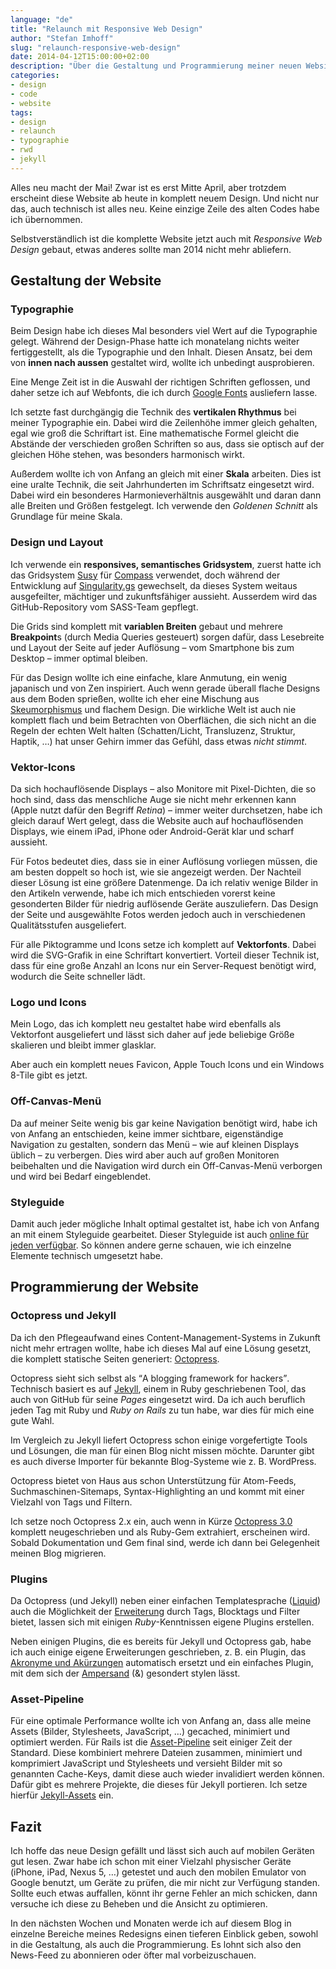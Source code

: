 ```yaml
---
language: "de"
title: "Relaunch mit Responsive Web Design"
author: "Stefan Imhoff"
slug: "relaunch-responsive-web-design"
date: 2014-04-12T15:00:00+02:00
description: "Über die Gestaltung und Programmierung meiner neuen Website: Typographie, Design, Layout, Vektor-Icons, Logo, Icons, Off-Canvas-Menü, Styleguide, Jekyll, eingesetzte Plugins und die Asset-Pipeline."
categories:
- design
- code
- website
tags:
- design
- relaunch
- typographie
- rwd
- jekyll
---
```


Alles neu macht der Mai! Zwar ist es erst Mitte April, aber trotzdem erscheint diese Website ab heute in komplett neuem Design. Und nicht nur das, auch technisch ist alles neu. Keine einzige Zeile des alten Codes habe ich übernommen.

Selbstverständlich ist die komplette Website jetzt auch mit *Responsive Web Design* gebaut, etwas anderes sollte man 2014 nicht mehr abliefern.

## Gestaltung der Website

### Typographie
Beim Design habe ich dieses Mal besonders viel Wert auf die Typographie gelegt. Während der Design-Phase hatte ich monatelang nichts weiter fertiggestellt, als die Typographie und den Inhalt. Diesen Ansatz, bei dem von **innen nach aussen** gestaltet wird, wollte ich unbedingt ausprobieren.

Eine Menge Zeit ist in die Auswahl der richtigen Schriften geflossen, und daher setze ich auf Webfonts, die ich durch [Google Fonts](https://www.google.com/fonts) ausliefern lasse.

Ich setzte fast durchgängig die Technik des **vertikalen Rhythmus** bei meiner Typographie ein. Dabei wird die Zeilenhöhe immer gleich gehalten, egal wie groß die Schriftart ist. Eine mathematische Formel gleicht die Abstände der verschieden großen Schriften so aus, dass sie optisch auf der gleichen Höhe stehen, was besonders harmonisch wirkt.

Außerdem wollte ich von Anfang an gleich mit einer **Skala** arbeiten. Dies ist eine uralte Technik, die seit Jahrhunderten im Schriftsatz eingesetzt wird. Dabei wird ein besonderes Harmonieverhältnis ausgewählt und daran dann alle Breiten und Größen festgelegt. Ich verwende den *Goldenen Schnitt* als Grundlage für meine Skala.

### Design und Layout
Ich verwende ein **responsives, semantisches Gridsystem**, zuerst hatte ich das Gridsystem [Susy](http://susy.oddbird.net/) für [Compass](http://compass-style.org/) verwendet, doch während der Entwicklung auf [Singularity.gs](http://singularity.gs/) gewechselt, da dieses System weitaus ausgefeilter, mächtiger und zukunftsfähiger aussieht. Ausserdem wird das GitHub-Repository vom SASS-Team gepflegt.

Die Grids sind komplett mit **variablen Breiten** gebaut und mehrere **Breakpoint**s (durch Media Queries gesteuert) sorgen dafür, dass Lesebreite und Layout der Seite auf jeder Auflösung – vom Smartphone bis zum Desktop – immer optimal bleiben.

Für das Design wollte ich eine einfache, klare Anmutung, ein wenig japanisch und von Zen inspiriert. Auch wenn gerade überall flache Designs aus dem Boden sprießen, wollte ich eher eine Mischung aus [Skeumorphismus](https://de.wikipedia.org/wiki/Skeuomorphismus) und flachem Design. Die wirkliche Welt ist auch nie komplett flach und beim Betrachten von Oberflächen, die sich nicht an die Regeln der echten Welt halten (Schatten/Licht, Transluzenz, Struktur, Haptik, …) hat unser Gehirn immer das Gefühl, dass etwas *nicht stimmt*.

### Vektor-Icons
Da sich hochauflösende Displays – also Monitore mit Pixel-Dichten, die so hoch sind, dass das menschliche Auge sie nicht mehr erkennen kann (Apple nutzt dafür den Begriff *Retina*) – immer weiter durchsetzen, habe ich gleich darauf Wert gelegt, dass die Website auch auf hochauflösenden Displays, wie einem iPad, iPhone oder Android-Gerät klar und scharf aussieht.

Für Fotos bedeutet dies, dass sie in einer Auflösung vorliegen müssen, die am besten doppelt so hoch ist, wie sie angezeigt werden. Der Nachteil dieser Lösung ist eine größere Datenmenge. Da ich relativ wenige Bilder in den Artikeln verwende, habe ich mich entschieden vorerst keine gesonderten Bilder für niedrig auflösende Geräte auszuliefern. Das Design der Seite und ausgewählte Fotos werden jedoch auch in verschiedenen Qualitätsstufen ausgeliefert.

Für alle Piktogramme und Icons setze ich komplett auf **Vektorfonts**. Dabei wird die SVG-Grafik in eine Schriftart konvertiert. Vorteil dieser Technik ist, dass für eine große Anzahl an Icons nur ein Server-Request benötigt wird, wodurch die Seite schneller lädt.

### Logo und Icons
Mein Logo, das ich komplett neu gestaltet habe wird ebenfalls als Vektorfont ausgeliefert und lässt sich daher auf jede beliebige Größe skalieren und bleibt immer glasklar.

Aber auch ein komplett neues Favicon, Apple Touch Icons und ein Windows 8-Tile gibt es jetzt.

### Off-Canvas-Menü
Da auf meiner Seite wenig bis gar keine Navigation benötigt wird, habe ich von Anfang an entschieden, keine immer sichtbare, eigenständige Navigation zu gestalten, sondern das Menü – wie auf kleinen Displays üblich – zu verbergen. Dies wird aber auch auf großen Monitoren beibehalten und die Navigation wird durch ein Off-Canvas-Menü verborgen und wird bei Bedarf eingeblendet.

### Styleguide
Damit auch jeder mögliche Inhalt optimal gestaltet ist, habe ich von Anfang an mit einem Styleguide gearbeitet. Dieser Styleguide ist auch [online für jeden verfügbar](/styleguide/). So können andere gerne schauen, wie ich einzelne Elemente technisch umgesetzt habe.

## Programmierung der Website

### Octopress und Jekyll
Da ich den Pflegeaufwand eines Content-Management-Systems in Zukunft nicht mehr ertragen wollte, habe ich dieses Mal auf eine Lösung gesetzt, die komplett statische Seiten generiert: [Octopress](http://octopress.org/).

Octopress sieht sich selbst als <q lang="en">A blogging framework for hackers</q>. Technisch basiert es auf [Jekyll](http://jekyllrb.com/), einem in Ruby geschriebenen Tool, das auch von GitHub für seine *Pages* eingesetzt wird. Da ich auch beruflich jeden Tag mit Ruby und *Ruby on Rails* zu tun habe, war dies für mich eine gute Wahl.

Im Vergleich zu Jekyll liefert Octopress schon einige vorgefertigte Tools und Lösungen, die man für einen Blog nicht missen möchte. Darunter gibt es auch diverse Importer für bekannte Blog-Systeme wie z. B. WordPress.

Octopress bietet von Haus aus schon Unterstützung für Atom-Feeds, Suchmaschinen-Sitemaps, Syntax-Highlighting an und kommt mit einer Vielzahl von Tags und Filtern.

Ich setze noch Octopress 2.x ein, auch wenn in Kürze [Octopress 3.0](https://github.com/octopress/octopress) komplett neugeschrieben und als Ruby-Gem extrahiert, erscheinen wird. Sobald Dokumentation und Gem final sind, werde ich dann bei Gelegenheit meinen Blog migrieren.

### Plugins
Da Octopress (und Jekyll) neben einer einfachen Templatesprache ([Liquid](https://github.com/Shopify/liquid/wiki/Liquid-for-Designers)) auch die Möglichkeit der [Erweiterung](https://github.com/Shopify/liquid/wiki/Liquid-for-Programmers) durch Tags, Blocktags und Filter bietet, lassen sich mit einigen *Ruby*-Kenntnissen eigene Plugins erstellen.

Neben einigen Plugins, die es bereits für  Jekyll und Octopress gab, habe ich auch einige eigene Erweiterungen geschrieben, z. B. ein Plugin, das [Akronyme und Akürzungen](https://github.com/kogakure/jekyll-plugin-abbr) automatisch ersetzt und ein einfaches Plugin, mit dem sich der [Ampersand](https://github.com/kogakure/jekyll-plugin-ampersand) (&amp;) gesondert stylen lässt.

### Asset-Pipeline
Für eine optimale Performance wollte ich von Anfang an, dass alle meine Assets (Bilder, Stylesheets, JavaScript, …) gecached, minimiert und optimiert werden. Für Rails ist die [Asset-Pipeline](http://guides.rubyonrails.org/asset_pipeline.html) seit einiger Zeit der Standard. Diese kombiniert mehrere Dateien zusammen, minimiert und komprimiert JavaScript und Stylesheets und versieht Bilder mit so genannten Cache-Keys, damit diese auch wieder invalidiert werden können. Dafür gibt es mehrere Projekte, die dieses für Jekyll portieren. Ich setze hierfür [Jekyll-Assets](https://github.com/jekyll/jekyll-assets) ein.

## Fazit
Ich hoffe das neue Design gefällt und lässt sich auch auf mobilen Geräten gut lesen. Zwar habe ich schon mit einer Vielzahl physischer Geräte (iPhone, iPad, Nexus 5, …) getestet und auch den mobilen Emulator von Google benutzt, um Geräte zu prüfen, die mir nicht zur Verfügung standen. Sollte euch etwas auffallen, könnt ihr gerne Fehler an mich schicken, dann versuche ich diese zu Beheben und die Ansicht zu optimieren.

In den nächsten Wochen und Monaten werde ich auf diesem Blog in einzelne Bereiche meines Redesigns einen tieferen Einblick geben, sowohl in die Gestaltung, als auch die Programmierung. Es lohnt sich also den News-Feed zu abonnieren oder öfter mal vorbeizuschauen.

